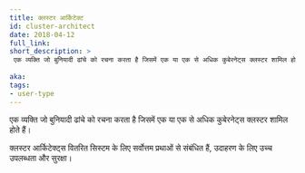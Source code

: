 ```yaml
---
title: क्लस्टर आर्किटेक्ट 
id: cluster-architect
date: 2018-04-12
full_link: 
short_description: >
 एक व्यक्ति जो बुनियादी ढांचे को रचना करता है जिसमें एक या एक से अधिक कुबेरनेट्स क्लस्टर शामिल होते हैं।
 
aka: 
tags:
- user-type
---
```

एक व्यक्ति जो बुनियादी ढांचे को रचना करता है जिसमें एक या एक से अधिक कुबेरनेट्स क्लस्टर शामिल होते हैं।

<!--more-->

क्लस्टर आर्किटेक्ट्स वितरित सिस्टम के लिए सर्वोत्तम प्रथाओं से संबंधित हैं, उदाहरण के लिए उच्च उपलब्धता और सुरक्षा।
